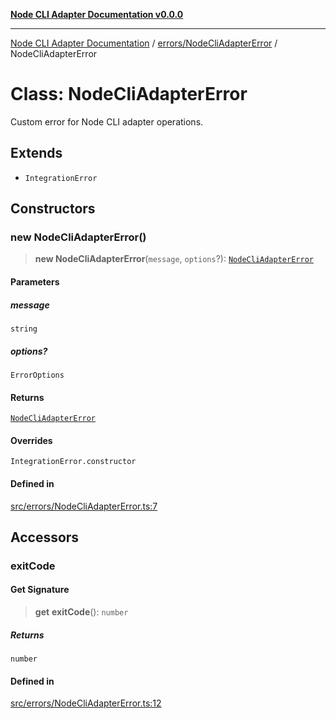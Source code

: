 [**Node CLI Adapter Documentation v0.0.0**](../../../README.md)

***

[Node CLI Adapter Documentation](../../../modules.md) / [errors/NodeCliAdapterError](../README.md) / NodeCliAdapterError

# Class: NodeCliAdapterError

Custom error for Node CLI adapter operations.

## Extends

- `IntegrationError`

## Constructors

### new NodeCliAdapterError()

> **new NodeCliAdapterError**(`message`, `options`?): [`NodeCliAdapterError`](NodeCliAdapterError.md)

#### Parameters

##### message

`string`

##### options?

`ErrorOptions`

#### Returns

[`NodeCliAdapterError`](NodeCliAdapterError.md)

#### Overrides

`IntegrationError.constructor`

#### Defined in

[src/errors/NodeCliAdapterError.ts:7](https://github.com/stonemjs/node-cli-adapter/blob/51fcc01bbd0eb589538cce80e62e720559e5481a/src/errors/NodeCliAdapterError.ts#L7)

## Accessors

### exitCode

#### Get Signature

> **get** **exitCode**(): `number`

##### Returns

`number`

#### Defined in

[src/errors/NodeCliAdapterError.ts:12](https://github.com/stonemjs/node-cli-adapter/blob/51fcc01bbd0eb589538cce80e62e720559e5481a/src/errors/NodeCliAdapterError.ts#L12)
